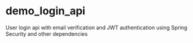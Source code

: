 # demo_login_api
User login api with email verification and JWT authentication using Spring Security and other dependencies
